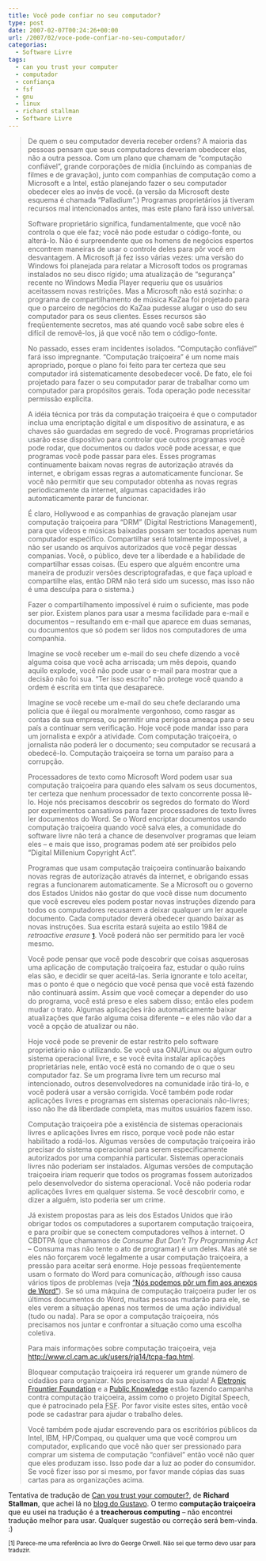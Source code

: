 ```yaml
---
title: Você pode confiar no seu computador?
type: post
date: 2007-02-07T00:24:26+00:00
url: /2007/02/voce-pode-confiar-no-seu-computador/
categorias:
  - Software Livre
tags:
  - can you trust your computer
  - computador
  - confiança
  - fsf
  - gnu
  - linux
  - richard stallman
  - Software Livre
---
```


> De quem o seu computador deveria receber ordens? A maioria das pessoas pensam que seus computadores deveriam obedecer elas, não a outra pessoa. Com um plano que chamam de “computação confiável”, grande corporações de mídia (incluindo as companias de filmes e de gravação), junto com companhias de computação como a Microsoft e a Intel, estão planejando fazer o seu computador obedecer eles ao invés de você. (a versão da Microsoft deste esquema é chamada “Palladium”.) Programas proprietários já tiveram recursos mal intencionados antes, mas este plano fará isso universal.
>
> Software proprietário significa, fundamentalmente, que você não controla o que ele faz; você não pode estudar o código-fonte, ou alterá-lo. Não é surpreendente que os homens de negócios espertos encontrem maneiras de usar o controle deles para pôr você em desvantagem. A Microsoft já fez isso várias vezes: uma versão do Windows foi planejada para relatar a Microsoft todos os programas instalados no seu disco rígido; uma atualização de “segurança” recente no Windows Media Player requeriu que os usuários aceitassem novas restrições. Mas a Microsoft não está sozinha: o programa de compartilhamento de música KaZaa foi projetado para que o parceiro de negócios do KaZaa pudesse alugar o uso do seu computador para os seus clientes. Esses recursos são freqüentemente secretos, mas até quando você sabe sobre eles é difícil de removê-los, já que você não tem o código-fonte.
>
> No passado, esses eram incidentes isolados. “Computação confiável” fará isso impregnante. “Computação traiçoeira” é um nome mais apropriado, porque o plano foi feito para ter certeza que seu computador irá sistematicamente desobedecer você. De fato, ele foi projetado para fazer o seu computador parar de trabalhar como um computador para propósitos gerais. Toda operação pode necessitar permissão explícita.
>
> A idéia técnica por trás da computação traiçoeira é que o computador inclua uma encriptação digital e um dispositivo de assinatura, e as chaves são guardadas em segredo de você. Programas proprietários usarão esse dispositivo para controlar que outros programas você pode rodar, que documentos ou dados você pode acessar, e que programas você pode passar para eles. Esses programas continuamente baixam novas regras de autorização através da internet, e obrigam essas regras a automaticamente funcionar. Se você não permitir que seu computador obtenha as novas regras periodicamente da internet, algumas capacidades irão automaticamente parar de funcionar.
>
> É claro, Hollywood e as companhias de gravação planejam usar computação traiçoeira para “DRM” (Digital Restrictions Management), para que vídeos e músicas baixadas possam ser tocados apenas num computador espećifico. Compartilhar será totalmente impossível, a não ser usando os arquivos autorizados que você pegar dessas companias. Você, o público, deve ter a liberdade e a habilidade de compartilhar essas coisas. (Eu espero que alguém encontre uma maneira de produzir versões descriptografadas, e que faça upload e compartilhe elas, então DRM não terá sido um sucesso, mas isso não é uma desculpa para o sistema.)
>
> Fazer o compartilhamento impossível é ruim o suficiente, mas pode ser pior. Existem planos para usar a mesma facilidade para e-mail e documentos – resultando em e-mail que aparece em duas semanas, ou documentos que só podem ser lidos nos computadores de uma companhia.
>
> Imagine se você receber um e-mail do seu chefe dizendo a você alguma coisa que você acha arriscada; um mês depois, quando aquilo explode, você não pode usar o e-mail para mostrar que a decisão não foi sua. “Ter isso escrito” não protege você quando a ordem é escrita em tinta que desaparece.
>
> Imagine se você recebe um e-mail do seu chefe declarando uma polícia que é ilegal ou moralmente vergonhoso, como rasgar as contas da sua empresa, ou permitir uma perigosa ameaça para o seu país a continuar sem verificação. Hoje você pode mandar isso para um jornalista e expôr a atividade. Com computação traiçoeira, o jornalista não poderá ler o documento; seu computador se recusará a obedecê-lo. Computação traiçoeira se torna um paraíso para a corrupção.
>
> Processadores de texto como Microsoft Word podem usar sua computação traiçoeira para quando eles salvam os seus documentos, ter certeza que nenhum processador de texto concorrente possa lê-lo. Hoje nós precisamos descobrir os segredos do formato do Word por experimentos cansativos para fazer processadores de texto livres ler documentos do Word. Se o Word encriptar documentos usando computação traiçoeira quando você salva eles, a comunidade do software livre não terá a chance de desenvolver programas que leiam eles – e mais que isso, programas podem até ser proibidos pelo “Digital Millenium Copyright Act”.
>
> Programas que usam computação traiçoeira continuarão baixando novas regras de autorização através da internet, e obrigando essas regras a funcionarem automaticamente. Se a Microsoft ou o governo dos Estados Unidos não gostar do que você disse num documento que você escreveu eles podem postar novas instruções dizendo para todos os computadores recusarem a deixar qualquer um ler aquele documento. Cada computador deverá obedecer quando baixar as novas instruções. Sua escrita estará sujeita ao estilo 1984 de _retroactive erasure_ **<small>[1]</small>**. Você poderá não ser permitido para ler você mesmo.
>
> Você pode pensar que você pode descobrir que coisas asquerosas uma aplicação de computação traiçoeira faz, estudar o quão ruins elas são, e decidir se quer aceitá-las. Seria ignorante e tolo aceitar, mas o ponto é que o negócio que você pensa que você está fazendo não continuará assim. Assim que você começar a depender do uso do programa, você está preso e eles sabem disso; então eles podem mudar o trato. Algumas aplicações irão automaticamente baixar atualizações que farão alguma coisa diferente – e eles não vão dar a você a opção de atualizar ou não.
>
> Hoje você pode se prevenir de estar restrito pelo software proprietário não o utilizando. Se você usa GNU/Linux ou algum outro sistema operacional livre, e se você evita instalar aplicações proprietárias nele, então você está no comando de o que o seu computador faz. Se um programa livre tem um recurso mal intencionado, outros desenvolvedores na comunidade irão tirá-lo, e você poderá usar a versão corrigida. Você também pode rodar aplicações livres e programas em sistemas operacionais não-livres; isso não lhe dá liberdade completa, mas muitos usuários fazem isso.
>
> Computação traiçoeira põe a existência de sistemas operacionais livres e aplicações livres em risco, porque você pode não estar habilitado a rodá-los. Algumas versões de computação traiçoeira irão precisar do sistema operacional para serem especificamente autorizados por uma companhia particular. Sistemas operacionais livres não poderiam ser instalados. Algumas versões de computação traiçoeira iriam requerir que todos os programas fossem autorizados pelo desenvolvedor do sistema operacional. Você não poderia rodar aplicações livres em qualquer sistema. Se você descobrir como, e dizer a alguém, isto poderia ser um crime.
>
> Já existem propostas para as leis dos Estados Unidos que irão obrigar todos os computadores a suportarem computação traiçoeira, e para proibir que se conectem computadores velhos à internet. O CBDTPA (que chamamos de _Consume But Don’t Try Programming Act_ – Consuma mas não tente o ato de programar) é um deles. Mas até se eles não forçarem você legalmente a usar computação traiçoeira, a pressão para aceitar será enorme. Hoje pessoas freqüentemente usam o formato do Word para comunicação, _although_ isso causa vários tipos de problemas (veja [“Nós podemos pôr um fim aos anexos de Word”][1]). Se só uma máquina de computação traiçoeira puder ler os últimos documentos do Word, muitas pessoas mudarão para ele, se eles verem a situação apenas nos termos de uma ação individual (tudo ou nada). Para se opor a computação traiçoeira, nós precisamos nos juntar e confrontar a situação como uma escolha coletiva.
>
> Para mais informações sobre computação traiçoeira, veja [<http://www.cl.cam.ac.uk/users/rja14/tcpa-faq.html>][2].
>
> Bloquear computação traiçoeira irá requerer um grande número de cidadãos para organizar. Nós precisamos da sua ajuda! A [Eletronic Frountier Foundation][3] e a [Public Knowledge][4] estão fazendo campanha contra computação traiçoeira, assim como o projeto Digital Speech, que é patrocinado pela <acronym title="Free Software Foundation">FSF</acronym>. Por favor visite estes sites, então você pode se cadastrar para ajudar o trabalho deles.
>
> Você também pode ajudar escrevendo para os escritórios públicos da Intel, IBM, HP/Compaq, ou qualquer uma que você comprou um computador, explicando que você não quer ser pressionado para comprar um sistema de computação “confiável” então você não quer que eles produzam isso. Isso pode dar a luz ao poder do consumidor. Se você fizer isso por si mesmo, por favor mande cópias das suas cartas para as organizações acima.

Tentativa de tradução de [Can you trust your computer?][5], de **Richard Stallman**, que achei lá no [blog do Gustavo][6]. O termo **computação traiçoeira** que eu usei na tradução é a **treacherous computing** – não encontrei tradução melhor para usar. Qualquer sugestão ou correção será bem-vinda. :)

<p id="canyoutrustobs1">
  <small>[1] Parece-me uma referência ao livro do George Orwell. Não sei que termo devo usar para traduzir.</small>
</p>

[1]: http://www.gnu.org/philosophy/no-word-attachments.html
[2]: http://www.cl.cam.ac.uk/users/rja14/tcpa-faq.html
[3]: http://www.eff.org/
[4]: http://www.publicknowledge.org/
[5]: http://www.gnu.org/philosophy/can-you-trust.html
[6]: http://gscustodio.byethost9.com/blog/voce-confia-no-seu-computador
